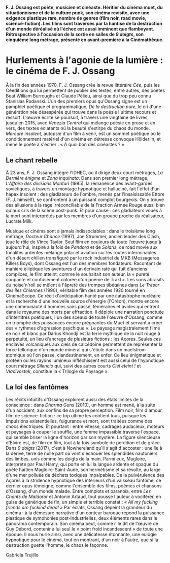 **F. J. Ossang est poète, musicien et cinéaste. Héritier du cinéma muet, du situationnisme et de la culture punk, son cinéma revisite, avec une exigence plastique rare, nombre de genres (film noir, road movie, science-fiction). Les films sont traversés par la hantise de la destruction d'un monde déréalisé où l'échec est aussi imminent que flamboyant. Rétrospective à l'occasion de la sortie en salles de _9 doigts_, son cinquième long métrage, présenté en avant-première à la Cinémathèque.**

# Hurlements à l'agonie de la lumière : le cinéma de F. J. Ossang

À la fin des années 1970, F. J. Ossang crée la revue littéraire _Cée_, puis les Céeditions qui lui permettent de publier des textes, entre autres, des poètes Beat William Burroughs et Claude Pélieu, ainsi que du trop peu connu Stanislas Rodanski. L'un des premiers opus qu'Ossang signe est un pamphlet poétique et programmatique, _De la destruction pure_, le cri d'une génération née désespérée qui trouve dans la poésie l'ultime recours et ressort. L'œuvre écrite se poursuit, à travers une vingtaine de livres, jusqu'en 2015, avec _Venezia Central_ qui mélange poésie en prose et en vers, des textes éclatants où la beauté s'extirpe du chaos du monde. _Mercure insolent_, autopsie d'un film à venir, est un sommet poétique où le conditionnement matériel d'un cinéma en détresse convoque Hölderlin, et mène le poète à s'écrier : « À quoi bon des cinéastes ? »

## Le chant rebelle

À 23 ans, F. J. Ossang intègre l'IDHEC, où il dirige deux court métrages, _La Dernière énigme_ et _Zona inquinata_. Dans son premier long métrage, _L'Affaire des divisions Morituri_ (1985), la rémanence des avant-gardes soviétiques, à travers un montage hypnotique et halluciné, fait l'effet d'un hapax insolent : des gladiateurs de l'ombre, menés par l'insaisissable Ettore (F. J. himself), se confrontent à un puissant complot bourgeois. On y trouve des allusions à la rage irréconciliable de la Fraction Armée Rouge aussi bien qu'aux cris de la scène post-punk. Et pour cause : ces gladiateurs voués à la mort sont interprétés par les membres d'un groupe proche du réalisateur, Lucrate Milk.

Musique et cinéma sont à jamais indissociables : dans le troisième long métrage, _Docteur Chance_ (1997), Joe Strummer, ancien leader des Clash, joue le rôle de Vince Taylor. Seul film en couleurs de toute l'œuvre jusqu'à aujourd'hui, inspiré à la fois de _Pandora_ et de _Solaris_, ce road movie aux tonalités ardentes mélange polar et aviation sur les routes interminables d'un désert chilien transfiguré par le rock industriel de MKB (Messageros Killers Boys), dont Ossang est l'un des membres fondateurs. Racontant de manière elliptique les aventures d'un écrivain raté qui fuit d'anciens complices, le film atteint, comme le souhaitait son auteur, la « pureté coupante et confusément colorée d'un poème de Trakl ». Les sons abrasifs du noise'n'roll se mêlent à l'âpreté des trompes tibétaines dans _Le Trésor des îles Chiennes_ (1990), véritable film des années 1920 tourné en CinemaScope. Ce récit d'anticipation hanté par une catastrophe nucléaire et la recherche d'une nouvelle source d'énergie (l'Oréon), montre encore une communauté d'hommes sans passé, téméraires et avides qui entrent dans le royaume des morts par effraction. Il déploie une narration ponctuée d'intertitres poétiques, l'un des sceaux de toute l'œuvre d'Ossang, comme un triomphe des puissances encore prégnantes du Muet et servant à créer des « rythmes d'agression psychique ». Le paysage magistralement filmé en noir et blanc par Darius Khondji est la terre mythique de la nuit rouge à perpétuité, un lieu d'ancrage de plusieurs fictions : les Açores. Seules ces enclaves volcaniques aux ciels de calcédoine permettent de représenter la force tellurique d'un monde minéral qui s'étiole dans un maelstrom atomique où l'on passe, clandestinement, en enfer. Ce lieu énigmatique et protéen où les rayons lumineux infléchissent est aussi celui de l'hypnotique court métrage _Silencio_ qui, suivi des autres courts _Ciel éteint !_ et _Vladivostok_, constitue la « Trilogie du Paysage ».

## La loi des fantômes

Les récits intuitifs d'Ossang explorent aussi des états limites de la conscience : dans _Dharma Guns_ (2010), un homme est mené, à la suite d'un accident, aux confins de sa propre perception. Film noir, film d'amour, film de science-fiction : ce trip ultime les contient tous, puisque les impulsions existentielles, fulgurance et mort, sont traitées comme des chocs électriques. Et pourtant : entre vitesse, cadrages audacieux, moteurs et paysages à couper le souffle, une femme impassible traverse l'espace, qui semble briser la ligne d'horizon par son mystère. La figure silencieuse d'Elvire est, de film en film, tout à la fois symbole de perdition et de grâce. Dans _9 doigts_ (2017), c'est à Nowhereland qu'il s'agit d'accoster : une île à la dérive, terre de nulle part où vont s'échouer les splendides nautoniers des limbes, unis comme les doigts de la main. Parmi eux, Magloire, interprété par Paul Hamy, qui porte en lui la langue ardente et opaque du poète haïtien Magloire-Saint-Aude, son hermétisme et sa révolte, au large d'une mer polluée de déchets toxiques impalpables. De la pulvérulence des Açores à la stridence hypnotique des intérieurs d'un vaisseau fantôme, ce dernier opus témoigne, comme l'ensemble des films, poèmes et chansons d'Ossang, d'un monde malade. Entre complots et paranoïa, entre _Les Chants de Maldoror_ et Antonin Artaud, tout pousse l'auteur à vociférer, en guise de générique de fin, un simple et terrible constat : _« All my fucking friends are fuckind dead! »_ Par éclats, Ossang dépeint la grandeur du cinéma : à la démesure narrative d'un conteur baroque répond la puissance plastique de symphonies post-industrielles, deux éléments rares dans le panorama contemporain. Son cinéma peut, comme il le dit de l'œuvre de Guy Debord, contenir à lui seul le « point froid incandescent » de toute une époque. Il nous hurle ainsi, avec une délicatesse étonnante, une eulogie hypnotique pour le cinéma, tout en montrant, d'un noir à l'autre, que si la destruction guette l'homme, le chaos le façonne.

Gabriela Trujillo
